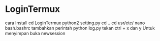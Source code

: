 # LoginTermux
cara Install
cd LoginTermux
python2 setting.py
cd ..
cd usr/etc/
nano bash.bashrc
tambahkan perintah python log.py
tekan ctrl + x dan y Untuk menyimpan
buka newsession
